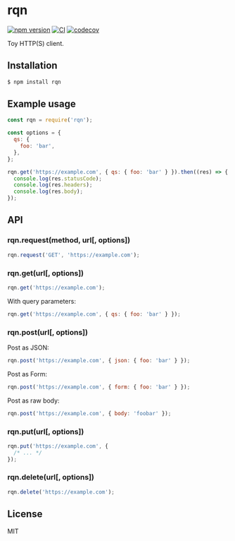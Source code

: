 # rqn

[![npm version](https://img.shields.io/npm/v/rqn.svg)](https://www.npmjs.com/package/rqn)
[![CI](https://github.com/dqn/rqn/workflows/CI/badge.svg)](https://github.com/dqn/rqn/actions)
[![codecov](https://codecov.io/gh/dqn/rqn/branch/master/graph/badge.svg)](https://codecov.io/gh/dqn/rqn)

Toy HTTP(S) client.

## Installation

```sh
$ npm install rqn
```

## Example usage

```js
const rqn = require('rqn');

const options = {
  qs: {
    foo: 'bar',
  },
};

rqn.get('https://example.com', { qs: { foo: 'bar' } }).then((res) => {
  console.log(res.statusCode);
  console.log(res.headers);
  console.log(res.body);
});
```

## API

### rqn.request(method, url[, options])

```js
rqn.request('GET', 'https://example.com');
```

### rqn.get(url[, options])

```js
rqn.get('https://example.com');
```

With query parameters:

```js
rqn.get('https://example.com', { qs: { foo: 'bar' } });
```

### rqn.post(url[, options])

Post as JSON:

```js
rqn.post('https://example.com', { json: { foo: 'bar' } });
```

Post as Form:

```js
rqn.post('https://example.com', { form: { foo: 'bar' } });
```

Post as raw body:

```js
rqn.post('https://example.com', { body: 'foobar' });
```

### rqn.put(url[, options])

```js
rqn.put('https://example.com', {
  /* ... */
});
```

### rqn.delete(url[, options])

```js
rqn.delete('https://example.com');
```

## License

MIT
